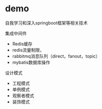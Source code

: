 # demo
自我学习和深入springboot框架等相关技术

集成中间件
- Redis缓存
- redis流量制限，
- rabbitmq消息队列（direct，fanout，topic）
- mybatis数据库操作

设计模式
- 工程模式
- 单例模式
- 观察者模式
- 装饰模式
